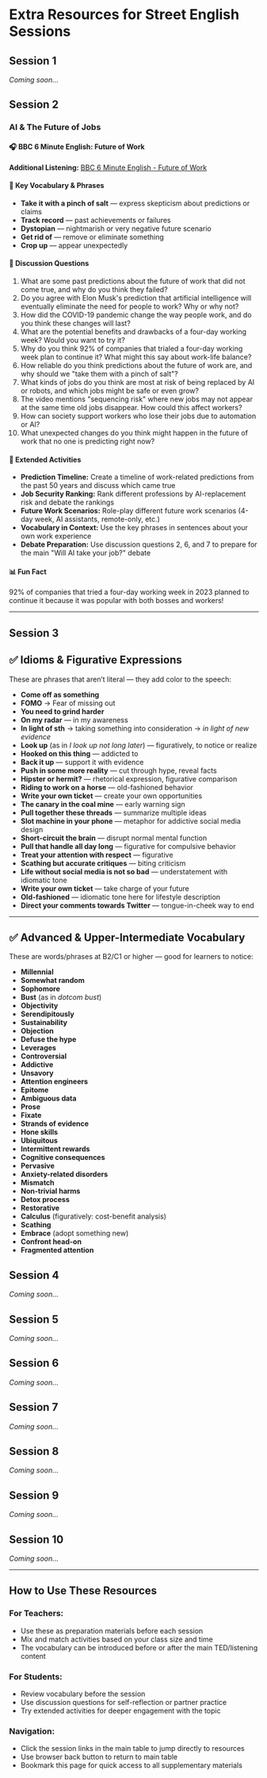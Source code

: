 # Extra Resources for Street English Sessions

## Session 1
*Coming soon...*

## Session 2
### AI & The Future of Jobs

#### 🎧 BBC 6 Minute English: Future of Work
**Additional Listening:** [BBC 6 Minute English - Future of Work](https://www.bbc.co.uk/learningenglish/english/features/6-minute-english)

#### 📝 Key Vocabulary & Phrases
- **Take it with a pinch of salt** — express skepticism about predictions or claims
- **Track record** — past achievements or failures  
- **Dystopian** — nightmarish or very negative future scenario
- **Get rid of** — remove or eliminate something
- **Crop up** — appear unexpectedly

#### 🤔 Discussion Questions
1. What are some past predictions about the future of work that did not come true, and why do you think they failed?
2. Do you agree with Elon Musk's prediction that artificial intelligence will eventually eliminate the need for people to work? Why or why not?
3. How did the COVID-19 pandemic change the way people work, and do you think these changes will last?
4. What are the potential benefits and drawbacks of a four-day working week? Would you want to try it?
5. Why do you think 92% of companies that trialed a four-day working week plan to continue it? What might this say about work-life balance?
6. How reliable do you think predictions about the future of work are, and why should we "take them with a pinch of salt"?
7. What kinds of jobs do you think are most at risk of being replaced by AI or robots, and which jobs might be safe or even grow?
8. The video mentions "sequencing risk" where new jobs may not appear at the same time old jobs disappear. How could this affect workers?
9. How can society support workers who lose their jobs due to automation or AI?
10. What unexpected changes do you think might happen in the future of work that no one is predicting right now?

#### 🎯 Extended Activities
- **Prediction Timeline:** Create a timeline of work-related predictions from the past 50 years and discuss which came true
- **Job Security Ranking:** Rank different professions by AI-replacement risk and debate the rankings  
- **Future Work Scenarios:** Role-play different future work scenarios (4-day week, AI assistants, remote-only, etc.)
- **Vocabulary in Context:** Use the key phrases in sentences about your own work experience
- **Debate Preparation:** Use discussion questions 2, 6, and 7 to prepare for the main "Will AI take your job?" debate

#### 📊 Fun Fact
92% of companies that tried a four-day working week in 2023 planned to continue it because it was popular with both bosses and workers!

---

## Session 3

## ✅ Idioms & Figurative Expressions

These are phrases that aren’t literal — they add color to the speech:

- **Come off as something**
- **FOMO** → Fear of missing out
- **You need to grind harder**
- **On my radar** — in my awareness
- **In light of sth** → taking something into consideration → *in light of new evidence*
- **Look up** (as in *I look up not long later*) — figuratively, to notice or realize
- **Hooked on this thing** — addicted to
- **Back it up** — support it with evidence
- **Push in some more reality** — cut through hype, reveal facts
- **Hipster or hermit?** — rhetorical expression, figurative comparison
- **Riding to work on a horse** — old-fashioned behavior
- **Write your own ticket** — create your own opportunities
- **The canary in the coal mine** — early warning sign
- **Pull together these threads** — summarize multiple ideas
- **Slot machine in your phone** — metaphor for addictive social media design
- **Short-circuit the brain** — disrupt normal mental function
- **Pull that handle all day long** — figurative for compulsive behavior
- **Treat your attention with respect** — figurative
- **Scathing but accurate critiques** — biting criticism
- **Life without social media is not so bad** — understatement with idiomatic tone
- **Write your own ticket** — take charge of your future
- **Old-fashioned** — idiomatic tone here for lifestyle description
- **Direct your comments towards Twitter** — tongue-in-cheek way to end

---

## ✅ Advanced & Upper-Intermediate Vocabulary

These are words/phrases at B2/C1 or higher — good for learners to notice:

- **Millennial**
- **Somewhat random**
- **Sophomore**
- **Bust** (as in *dotcom bust*)
- **Objectivity**
- **Serendipitously**
- **Sustainability**
- **Objection**
- **Defuse the hype**
- **Leverages**
- **Controversial**
- **Addictive**
- **Unsavory**
- **Attention engineers**
- **Epitome**
- **Ambiguous data**
- **Prose**
- **Fixate**
- **Strands of evidence**
- **Hone skills**
- **Ubiquitous**
- **Intermittent rewards**
- **Cognitive consequences**
- **Pervasive**
- **Anxiety-related disorders**
- **Mismatch**
- **Non-trivial harms**
- **Detox process**
- **Restorative**
- **Calculus** (figuratively: cost-benefit analysis)
- **Scathing**
- **Embrace** (adopt something new)
- **Confront head-on**
- **Fragmented attention**


## Session 4
*Coming soon...*

## Session 5
*Coming soon...*

## Session 6
*Coming soon...*

## Session 7
*Coming soon...*

## Session 8
*Coming soon...*

## Session 9
*Coming soon...*

## Session 10
*Coming soon...*

---

## How to Use These Resources

### For Teachers:
- Use these as preparation materials before each session
- Mix and match activities based on your class size and time
- The vocabulary can be introduced before or after the main TED/listening content

### For Students:
- Review vocabulary before the session
- Use discussion questions for self-reflection or partner practice
- Try extended activities for deeper engagement with the topic

### Navigation:
- Click the session links in the main table to jump directly to resources
- Use browser back button to return to main table
- Bookmark this page for quick access to all supplementary materials
